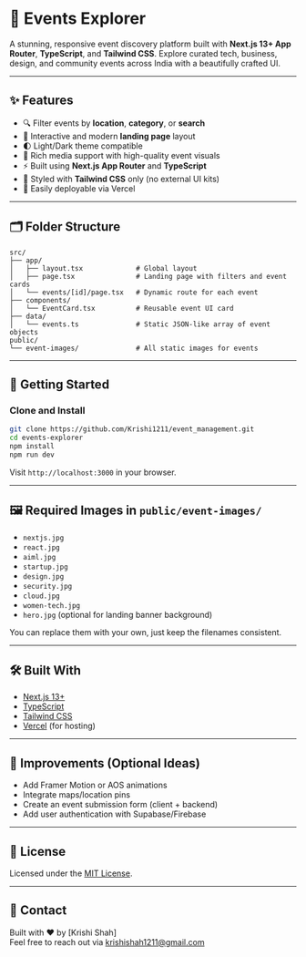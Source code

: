 
# 🌟 Events Explorer

A stunning, responsive event discovery platform built with **Next.js 13+ App Router**, **TypeScript**, and **Tailwind CSS**. Explore curated tech, business, design, and community events across India with a beautifully crafted UI.

---

## ✨ Features

- 🔍 Filter events by **location**, **category**, or **search**
- 🎨 Interactive and modern **landing page** layout
- 🌓 Light/Dark theme compatible
- 📸 Rich media support with high-quality event visuals
- ⚡ Built using **Next.js App Router** and **TypeScript**
- 💅 Styled with **Tailwind CSS** only (no external UI kits)
- 🚀 Easily deployable via Vercel

---

## 🗂️ Folder Structure

```
src/
├── app/
│   ├── layout.tsx             # Global layout
│   ├── page.tsx               # Landing page with filters and event cards
│   └── events/[id]/page.tsx   # Dynamic route for each event
├── components/
│   └── EventCard.tsx          # Reusable event UI card
├── data/
│   └── events.ts              # Static JSON-like array of event objects
public/
└── event-images/              # All static images for events
```

---

## 🚀 Getting Started

### Clone and Install

```bash
git clone https://github.com/Krishi1211/event_management.git
cd events-explorer
npm install
npm run dev
```

Visit `http://localhost:3000` in your browser.

---

## 🖼️ Required Images in `public/event-images/`

- `nextjs.jpg`
- `react.jpg`
- `aiml.jpg`
- `startup.jpg`
- `design.jpg`
- `security.jpg`
- `cloud.jpg`
- `women-tech.jpg`
- `hero.jpg` (optional for landing banner background)

You can replace them with your own, just keep the filenames consistent.

---

## 🛠️ Built With

- [Next.js 13+](https://nextjs.org/)
- [TypeScript](https://www.typescriptlang.org/)
- [Tailwind CSS](https://tailwindcss.com/)
- [Vercel](https://vercel.com/) (for hosting)

---

## 🧠 Improvements (Optional Ideas)

- Add Framer Motion or AOS animations
- Integrate maps/location pins
- Create an event submission form (client + backend)
- Add user authentication with Supabase/Firebase

---

## 🧾 License

Licensed under the [MIT License](LICENSE).

---

## 💌 Contact

Built with ❤️ by [Krishi Shah]  
Feel free to reach out via [krishishah1211@gmail.com](mailto:krishishah1211@gmail.com)
